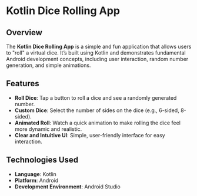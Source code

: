 # Kotlin Dice Rolling App

## Overview
The **Kotlin Dice Rolling App** is a simple and fun application that allows users to "roll" a virtual dice. It’s built using Kotlin and demonstrates fundamental Android development concepts, including user interaction, random number generation, and simple animations.

## Features
- **Roll Dice**: Tap a button to roll a dice and see a randomly generated number.
- **Custom Dice**: Select the number of sides on the dice (e.g., 6-sided, 8-sided).
- **Animated Roll**: Watch a quick animation to make rolling the dice feel more dynamic and realistic.
- **Clear and Intuitive UI**: Simple, user-friendly interface for easy interaction.

## Technologies Used
- **Language**: Kotlin
- **Platform**: Android
- **Development Environment**: Android Studio
